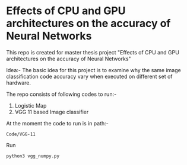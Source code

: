 # Effects of CPU and GPU architectures on the accuracy of Neural Networks

This repo is created for master thesis project "Effects of CPU and GPU architectures on the accuracy of Neural Networks"

Idea:- The basic idea for this project is to examine why the same image classification code accuracy vary when executed on different set of hardware.

The repo consists of following codes to run:-

1. Logistic Map
2. VGG 11 based Image classifier

At the moment the code to run is in path:-

`Code/VGG-11`



Run

```python3 vgg_numpy.py```